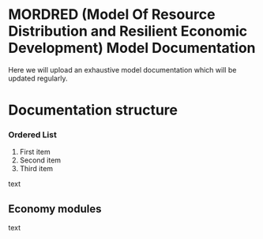 # MORDRED (Model Of Resource Distribution and Resilient Economic Development) Model Documentation
Here we will upload an exhaustive model documentation which will be updated regularly.
# Documentation structure
### Ordered List
1. First item
2. Second item
3. Third item

text
## Economy modules
text

